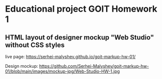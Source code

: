 # Educational project GOIT Homework 1

## HTML layout of designer mockup "Web Studio" without CSS styles

live page: https://serhei-malyshev.github.io/goit-markup-hw-01/

Design mockup: https://github.com/Serhei-Malyshev/goit-markup-hw-01/blob/main/images/mockup-jpg/Web-Studio-HW-1.jpg
